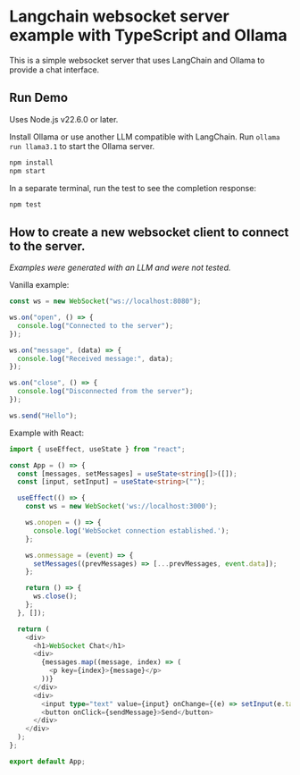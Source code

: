 # Langchain websocket server example with TypeScript and Ollama

This is a simple websocket server that uses LangChain and Ollama to provide a chat interface.

## Run Demo

Uses Node.js v22.6.0 or later.

Install Ollama or use another LLM compatible with LangChain. Run `ollama run llama3.1` to start the Ollama server.

```bash
npm install
npm start
```

In a separate terminal, run the test to see the completion response:

```bash
npm test
```

## How to create a new websocket client to connect to the server.
_Examples were generated with an LLM and were not tested._

Vanilla example:

```typescript
const ws = new WebSocket("ws://localhost:8080");

ws.on("open", () => {
  console.log("Connected to the server");
});

ws.on("message", (data) => {
  console.log("Received message:", data);
});

ws.on("close", () => {
  console.log("Disconnected from the server");
});

ws.send("Hello");
```

Example with React:

```typescript
import { useEffect, useState } from "react";

const App = () => {
  const [messages, setMessages] = useState<string[]>([]);
  const [input, setInput] = useState<string>("");

  useEffect(() => {
    const ws = new WebSocket('ws://localhost:3000');

    ws.onopen = () => {
      console.log('WebSocket connection established.');
    };

    ws.onmessage = (event) => {
      setMessages((prevMessages) => [...prevMessages, event.data]);
    };

    return () => {
      ws.close();
    };
  }, []);

  return (
    <div>
      <h1>WebSocket Chat</h1>
      <div>
        {messages.map((message, index) => (
          <p key={index}>{message}</p>
        ))}
      </div>
      <div>
        <input type="text" value={input} onChange={(e) => setInput(e.target.value)} />
        <button onClick={sendMessage}>Send</button>
      </div>
    </div>
  );
};

export default App;
```
